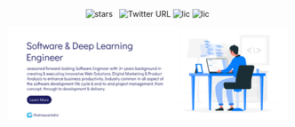 <div align="center">
<img alt="stars" src="https://img.shields.io/github/stars/thehassantahir?style=for-the-badge"> &nbsp;
<img alt="Twitter URL" src="https://img.shields.io/twitter/follow/thehassantahir?label=Twitter%20%40thehassantahir&style=for-the-badge">
<img alt="lic" src="https://img.shields.io/github/license/thehassantahir/faceboom?style=for-the-badge">
<img alt="lic" src="https://img.shields.io/github/followers/thehassantahir?style=for-the-badge">
  </div>
<p align="center">  <a href="https://thehassantahir.github.io" target="_blank"><img src="https://github.com/thehassantahir/thehassantahir/blob/main/github%20banner.jpg"></a></p>


